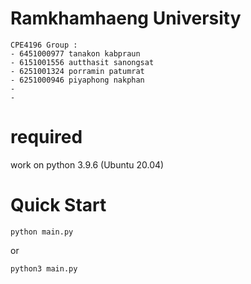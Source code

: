 # Ramkhamhaeng University
```
CPE4196 Group :
- 6451000977 tanakon kabpraun
- 6151001556 autthasit sanongsat
- 6251001324 porramin patumrat
- 6251000946 piyaphong nakphan
-
-
```

# required
work on python 3.9.6 (Ubuntu 20.04)

# Quick Start
  
```
python main.py
```
or
```
python3 main.py
```
